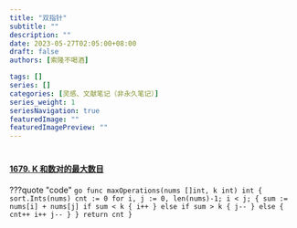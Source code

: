 ```yaml
---
title: "双指针"
subtitle: ""
description: ""
date: 2023-05-27T02:05:00+08:00
draft: false
authors: [索隆不喝酒]

tags: []
series: []
categories: [灵感、文献笔记（非永久笔记）]
series_weight: 1
seriesNavigation: true
featuredImage: ""
featuredImagePreview: ""
---
```

<!--more-->
#

#### [1679. K 和数对的最大数目](https://leetcode.cn/problems/max-number-of-k-sum-pairs/)
???quote "code"
	```go
	func maxOperations(nums []int, k int) int {
	    sort.Ints(nums)
		cnt := 0
		for i, j := 0, len(nums)-1; i < j; {
			sum := nums[i] + nums[j]
			if sum < k {
				i++
			} else if sum > k {
				j--
			} else {
				cnt++
				i++
				j--
			}
		}
		return cnt
	}
	```
